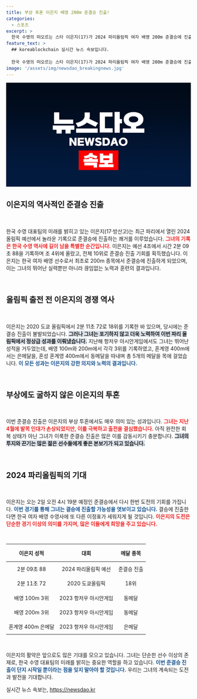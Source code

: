 ```yaml
---
title: 부상 투혼 이은지 배영 200m 준결승 진출!
categories:
  - 스포츠
excerpt: >
  한국 수영의 떠오르는 스타 이은지(17)가 2024 파리올림픽 여자 배영 200m 준결승에 진출하며 역사적인 이정표를 세웠습니다. 발목 부상을 이겨내고 이룬 성과에 많은 기대가 모아지며, 결승 진출에 도전합니다!
feature_text: >
  ## koreablockchain 실시간 뉴스 속보입니다.

  한국 수영의 떠오르는 스타 이은지(17)가 2024 파리올림픽 여자 배영 200m 준결승에 진출하며 역사적인 이정표를 세웠습니다. 발목 부상을 이겨내고 이룬 성과에 많은 기대가 모아지며, 결승 진출에 도전합니다!
image: '/assets/img/newsdao_breakingnews.jpg'
---
```


<p><img src="/assets/img/newsdao_breakingnews.jpg" alt="koreablockchain 속보" /></p>

<h2 data-ke-size="size26">이은지의 역사적인 준결승 진출</h2>

<p data-ke-size="size16">&nbsp;</p>

<p>한국 수영 대표팀의 미래를 밝히고 있는 이은지(17·방산고)는 최근 파리에서 열린 2024 올림픽 예선에서 놀라운 기록으로 준결승에 진출하는 쾌거를 이루었습니다. <b><span style="color: #ee2323;">그녀의 기록은 한국 수영 역사에 길이 남을 특별한 순간입니다.</span></b> 이은지는 예선 4조에서 시간 2분 09초 88을 기록하며 조 4위에 올랐고, 전체 10위로 준결승 진출 기회를 획득했습니다. 이은지는 한국 여자 배영 선수로서 최초로 200m 종목에서 준결승에 진출하게 되었으며, 이는 그녀의 뛰어난 실력뿐만 아니라 끊임없는 노력과 훈련의 결과입니다.</p>

<p data-ke-size="size16">&nbsp;</p>

<h2 data-ke-size="size26">올림픽 출전 전 이은지의 경쟁 역사</h2>

<p data-ke-size="size16">&nbsp;</p>

<p>이은지는 2020 도쿄 올림픽에서 2분 11초 72로 18위를 기록한 바 있으며, 당시에는 준결승 진출이 불발되었습니다. <b><span style="background-color: #21538527;">그러나 그녀는 포기하지 않고 더욱 노력하여 이번 파리 올림픽에서 정상급 성과를 이뤄냈습니다.</span></b> 지난해 항저우 아시안게임에서도 그녀는 뛰어난 성적을 거두었는데, 배영 100m와 200m에서 각각 3위를 기록하였고, 혼계영 400m에서는 은메달을, 혼성 혼계영 400m에서 동메달을 따내며 총 5개의 메달을 목에 걸었습니다. <b><span style="color: #1a5490;">이 모든 성과는 이은지의 강한 의지와 노력의 결과입니다.</span></b></p>

<p data-ke-size="size16">&nbsp;</p>

<h2 data-ke-size="size26">부상에도 굴하지 않은 이은지의 투혼</h2>

<p data-ke-size="size16">&nbsp;</p>

<p>이번 준결승 진출은 이은지의 부상 투혼에서도 매우 의미 있는 성과입니다. <b><span style="color: #ee2323;">그녀는 지난 4월에 발목 인대가 손상되었지만, 이를 극복하고 출전을 결심했습니다.</span></b> 아직 완전한 회복 상태가 아닌 그녀가 이룩한 준결승 진출은 많은 이를 감동시키기 충분합니다. <b><span style="background-color: #21538527;">그녀의 투지와 끈기는 많은 젊은 선수들에게 좋은 본보기가 되고 있습니다.</span></b></p>

<p data-ke-size="size16">&nbsp;</p>

<h2 data-ke-size="size26">2024 파리올림픽의 기대</h2>

<p data-ke-size="size16">&nbsp;</p>

<p>이은지는 오는 2일 오전 4시 19분 예정인 준결승에서 다시 한번 도전의 기회를 가집니다. <b><span style="color: #1a5490;">이번 경기를 통해 그녀는 결승에 진출할 가능성을 엿보이고 있습니다.</span></b> 결승에 진출한다면 한국 여자 배영 수영사에 또 다른 이정표가 세워지게 될 것입니다. <b><span style="color: #ee2323;">이은지의 도전은 단순한 경기 이상의 의미를 가지며, 많은 이들에게 희망을 주고 있습니다.</span></b></p>

<p data-ke-size="size16">&nbsp;</p>

<table style="width:100%; border-collapse: collapse;">
  <thead>
    <tr>
      <th style="text-align: center; height: 40px;">이은지 성적</th>
      <th style="text-align: center; height: 40px;">대회</th>
      <th style="text-align: center; height: 40px;">메달 종목</th>
    </tr>
  </thead>
  <tbody>
    <tr>
      <td style="text-align: center; height: 34px;">2분 09초 88</td>
      <td style="text-align: center; height: 34px;">2024 파리올림픽 예선</td>
      <td style="text-align: center; height: 34px;">준결승 진출</td>
    </tr>
    <tr>
      <td style="text-align: center; height: 34px;">2분 11초 72</td>
      <td style="text-align: center; height: 34px;">2020 도쿄올림픽</td>
      <td style="text-align: center; height: 34px;">18위</td>
    </tr>
    <tr>
      <td style="text-align: center; height: 34px;">배영 100m 3위</td>
      <td style="text-align: center; height: 34px;">2023 항저우 아시안게임</td>
      <td style="text-align: center; height: 34px;">동메달</td>
    </tr>
    <tr>
      <td style="text-align: center; height: 34px;">배영 200m 3위</td>
      <td style="text-align: center; height: 34px;">2023 항저우 아시안게임</td>
      <td style="text-align: center; height: 34px;">동메달</td>
    </tr>
    <tr>
      <td style="text-align: center; height: 34px;">혼계영 400m 은메달</td>
      <td style="text-align: center; height: 34px;">2023 항저우 아시안게임</td>
      <td style="text-align: center; height: 34px;">은메달</td>
    </tr>
  </tbody>
</table>

<p data-ke-size="size16">&nbsp;</p>

<p>이은지의 활약은 앞으로도 많은 기대를 모으고 있습니다. 그녀는 단순한 선수 이상의 존재로, 한국 수영 대표팀의 미래를 밝히는 중요한 역할을 하고 있습니다. <b><span style="color: #1a5490;">이번 준결승 진출이 단지 시작일 뿐이라는 점을 잊지 말아야 할 것입니다.</span></b> 우리는 그녀의 계속되는 도전과 발전을 기대합니다.</p>
실시간 뉴스 속보는, <a href="https://newsdao.kr" rel="dofollow">https://newsdao.kr</a>


